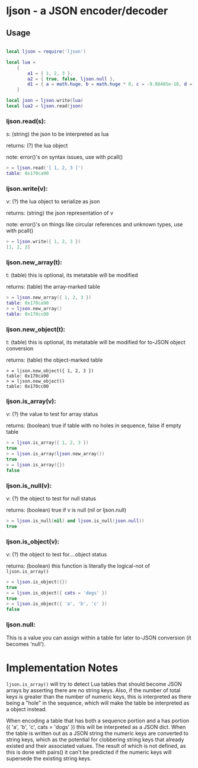 # ljson - a JSON encoder/decoder

## Usage

```lua

local ljson = require('ljson')

local lua =
	{
		a1 = { 1, 2, 3 },
		a2 = { true, false, ljson.null },
		d1 = { a = math.huge, b = math.huge * 0, c = -9.88485e-10, d = 9.38E+33 }
	}

local json = ljson.write(lua)
local lua2 = ljson.read(json)
```

### ljson.read(s):
s: (string) the json to be interpreted as lua

returns: (?) the lua object

note: error()'s on syntax issues, use with pcall()

```lua
> = ljson.read('[ 1, 2, 3 ]')
table: 0x170ca90
```

### ljson.write(v):
v: (?) the lua object to serialize as json

returns: (string) the json representation of v

note: error()'s on things like circular references and unknown types, use with pcall()

```lua
> = ljson.write({ 1, 2, 3 })
[1, 2, 3]
```
### ljson.new_array(t):
t: (table) this is optional, its metatable will be modified

returns: (table) the array-marked table

```lua
> = ljson.new_array({ 1, 2, 3 })
table: 0x170ca90
> = ljson.new_array()
table: 0x170cc00
```

### ljson.new_object(t):
t: (table) this is optional, its metatable will be modified for to-JSON object conversion

returns: (table) the object-marked table

```
> = ljson.new_object({ 1, 2, 3 })
table: 0x170ca90
> = ljson.new_object()
table: 0x170cc00
```

### ljson.is_array(v):
v: (?) the value to test for array status

returns: (boolean) true if table with no holes in sequence, false if empty table

```lua
> = ljson.is_array({ 1, 2, 3 })
true
> = ljson.is_array(ljson.new_array())
true
> = ljson.is_array({})
false
```

### ljson.is_null(v):
v: (?) the object to test for null status

returns: (boolean) true if v is null (nil or ljson.null)

```lua
> = ljson.is_null(nil) and ljson.is_null(json.null))
true
```

### ljson.is_object(v):
v: (?) the object to test for....object status

returns: (boolean) this function is literally the logical-not of `ljson.is_array()`

```lua
> = ljson.is_object({})
true
> = ljson.is_object({ cats = 'dogs' })
true
> = ljson.is_object({ 'a', 'b', 'c' })
false
```

### ljson.null:
This is a value you can assign within a table for later to-JSON conversion (it becomes 'null').

# Implementation Notes
`ljson.is_array()` will try to detect Lua tables that should become JSON arrays by asserting there are no string keys.  Also, if the number of total keys is greater than the number of numeric keys, this is interpreted as there being a "hole" in the sequence, which will make the table be interpreted as a object instead.

When encoding a table that has both a sequence portion and a has portion ({ 'a', 'b', 'c', cats = 'dogs' }) this will be interpreted as a JSON dict.  When the table is written out as a JSON string the numeric keys are converted to string keys, which as the potential for clobbering string keys that already existed and their associated values.  The result of which is not defined, as this is done with pairs() it can't be predicted if the numeric keys will supersede the existing string keys.


